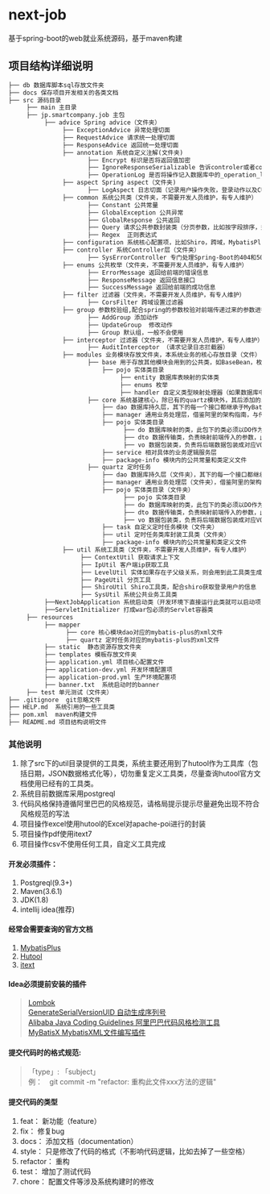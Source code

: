 # next-job
基于spring-boot的web就业系统源码，基于maven构建

## 项目结构详细说明
```html
├── db 数据库脚本sql存放文件夹
├── docs 保存项目开发相关的各类文档  
├── src 源码目录  
     ├── main 主目录  
     ├── jp.smartcompany.job 主包  
          ├── advice Spring advice（文件夹）   
               ├── ExceptionAdvice 异常处理切面  
               ├── RequestAdvice 请求统一处理切面  
               ├── ResponseAdvice 返回统一处理切面  
               ├── annotation 系统自定义注解(文件夹)   
                      ├── Encrypt 标识是否将返回值加密  
                      ├── IgnoreResponseSerializable 告诉controler或者controller中的方法不需要经过ResponseAdvice切面处理   
                      ├── OperationLog 是否将操作记入数据库中的_operation_log表，注意，原则上只有对数据进行操作时（增，删，改）才需要用此注解进行标记   
               ├── aspect Spring aspect（文件夹)  
                      ├── LogAspect 日志切面（记录用户操作失败，登录动作以及CUD操作日志）  
               ├── common 系统公共类（文件夹，不需要开发人员维护，有专人维护）  
                      ├── Constant 公共常量  
                      ├── GlobalException 公共异常  
                      ├── GlobalResponse 公共返回  
                      ├── Query 请求公共参数封装类（分页参数，比如按字段排序，升序还是降序等）  
                      ├── Regex  正则表达式  
               ├── configuration 系统核心配置项，比如Shiro，跨域，MybatisPlus等的配置项（文件夹）  
               ├── controller 系统Controller层（文件夹）  
                      ├── SysErrorController 专门处理Spring-Boot的404和500错误的controller  
               ├── enums 公共枚举（文件夹，不需要开发人员维护，有专人维护）  
                      ├── ErrorMessage 返回给前端的错误信息   
                      ├── ResponseMessage 返回信息接口  
                      ├── SuccessMessage 返回给前端的成功信息   
               ├── filter 过滤器（文件夹，不需要开发人员维护，有专人维护）    
                      ├── CorsFilter 跨域设置过滤器  
               ├── group 参数校验组,配合spring的参数校验对前端传递过来的参数进行组验证，如某些字段在增加操作时需要验证，则加上AddGroup注解，某些参数只需要在修改操作时才需要验证，则加上UpdateGroup注解（文件夹，不需要开发人员维护，有专人维护）    
                      ├── AddGroup 添加动作  
                      ├── UpdateGroup  修改动作
                      ├── Group 默认组，一般不会使用
               ├── interceptor 过滤器（文件夹，不需要开发人员维护，有专人维护）  
                      ├── AuditInterceptor （请求记录日志拦截器）   
               ├── modules 业务模块存放文件夹，本系统业务的核心存放目录（文件）    
                      ├── base 用于存放其他模块会用到的公共类，如BaseBean，枚举（文件夹）   
                          ├── pojo 实体类目录   
                               ├── entity 数据库表映射的实体类    
                               ├── enums 枚举  
                               ├── handler 自定义类型映射处理器（如果数据库中的数据字段是json，就需要在此处定义handler来处理）  
                      ├── core 系统基建核心，除已有的quartz模块外，其后添加的业务模块都必须遵守严格遵守以下的包结构，以保持整个项目的清晰整洁（文件夹）  
                          ├── dao 数据库持久层，其下的每一个接口都继承于MyBatisPlus已有的公共BaseMapper，单表的增删改查语句不需要再书写（文件夹）  
                          ├── manager 通用业务处理层，借鉴阿里的架构指南，与传统MVC区别开的主要一层，这一层有以下三个特征： 1） 对第三方平台封装的层，预处理返回结果及转化异常信息。 2） 对 Service 层通用能力的下沉，如缓存方案、中间件通用处理。 3） 与 DAO 层交互，对多个 DAO 的组合复用。
                          ├── pojo 实体类目录
                                ├── do 数据库映射的类，此包下的类必须以DO作为结尾
                                ├── dto 数据传输类，负责映射前端传入的参数，此包下的类必须以DTO结尾
                                ├── vo 数据包装类，负责将后端数据包装成对应VO返回给前端，此包下的类必须以VO结尾
                          ├── service 相对具体的业务逻辑服务层   
                          ├── package-info 模块内的公共常量和类定义文件  
                      ├── quartz 定时任务    
                          ├── dao 数据库持久层（文件夹），其下的每一个接口都继承于MyBatisPlus已有的公共BaseMapper，单表的增删改查语句不需要再书写（文件夹）  
                          ├── manager 通用业务处理层（文件夹），借鉴阿里的架构指南，与传统MVC区别开的主要一层，这一层有以下三个特征： 1） 对第三方平台封装的层，预处理返回结果及转化异常信息。 2） 对 Service 层通用能力的下沉，如缓存方案、中间件通用处理。 3） 与 DAO 层交互，对多个 DAO 的组合复用。      
                          ├── pojo 实体类目录（文件夹）
                                ├── pojo 实体类目录
                                ├── do 数据库映射的类，此包下的类必须以DO作为结尾
                                ├── dto 数据传输类，负责映射前端传入的参数，此包下的类必须以DTO结尾
                                ├── vo 数据包装类，负责将后端数据包装成对应VO返回给前端，此包下的类必须以VO结尾
                          ├── task 自定义定时任务模块（文件夹）   
                          ├── util 定时任务类库封装工具类（文件夹）  
                          ├── package-info 模块内的公共常量和类定义文件  
               ├── util 系统工具类（文件夹，不需要开发人员维护，有专人维护） 
                    ├── ContextUtil 获取请求上下文  
                    ├── IpUtil 客户端ip获取工具
                    ├── LevelUtil 实体如果存在子父级关系，则会用到此工具类生成层级记录：0.1.2
                    ├── PageUtil 分页工具
                    ├── ShiroUtil Shiro工具类，配合shiro获取登录用户的信息
                    ├── SysUtil 系统公共业务工具类
          ├──NextJobApplication 系统启动类（开发环境下直接运行此类就可以启动项目） 
          ├──ServletInitializer 打成war包必须的Servlet容器类
     ├── resources  
          ├── mapper  
                ├── core 核心模块dao对应的mybatis-plus的xml文件
                ├── quartz 定时任务对应的mybatis-plus的xml文件
          ├── static  静态资源存放文件夹
          ├── templates 模板存放文件夹
          ├── application.yml 项目核心配置文件 
          ├── application-dev.yml 开发环境配置项
          ├── application-prod.yml 生产环境配置项
          ├── banner.txt  系统启动时的banner
     ├── test 单元测试（文件夹）
├── .gitignore  git忽略文件
├── HELP.md  系统引用的一些工具类
├── pom.xml  maven构建文件
├── README.md 项目结构说明文件
```

### 其他说明
   1. 除了src下的util目录提供的工具类，系统主要还用到了hutool作为工具库（包括日期，JSON数据格式化等），切勿重复定义工具类，尽量查询hutool官方文档使用已经有的工具类。
   2. 系统目前数据库采用postgreql
   3. 代码风格保持遵循阿里巴巴的风格规范，请格局提示提示尽量避免出现不符合风格规范的写法
   4. 项目操作excel使用hutool的Excel对apache-poi进行的封装
   5. 项目操作pdf使用itext7
   6. 项目操作csv不使用任何工具，自定义工具完成
   
  
#### 开发必须插件：
  1. Postgreql(9.3+)
  2. Maven(3.6.1)
  3. JDK(1.8)
  4. intellij idea(推荐)
  
#### 经常会需要查询的官方文档
1. [MybatisPlus](https://mybatis.plus)
2. [Hutool](https://hutool.cn)  
3. [itext](https://itextpdf.com)

#### Idea必须提前安装的插件
> [Lombok](https://plugins.jetbrains.com/plugin/6317-lombok)  
> [GenerateSerialVersionUID 自动生成序列号](https://blog.csdn.net/qq_42651904/article/details/90680430)  
> [Alibaba Java Coding Guidelines 阿里巴巴代码风格检测工具](https://blog.csdn.net/hou549135295/article/details/82743698)  
> [MyBatisX MybatisXML文件编写插件](https://mybatis.plus/guide/mybatisx-idea-plugin.html)   

#### 提交代码时的格式规范:
> 「type」: 「subject」<br>
> 例：　git commit -m "refactor:&nbsp;重构此文件xxx方法的逻辑"

#### 提交代码的类型
1. feat： 新功能（feature）
2. fix： 修复bug
3. docs： 添加文档（documentation）
4. style： 只是修改了代码的格式（不影响代码逻辑，比如去掉了一些空格）
5. refactor： 重构
6. test： 增加了测试代码
7. chore： 配置文件等涉及系统构建时的修改
